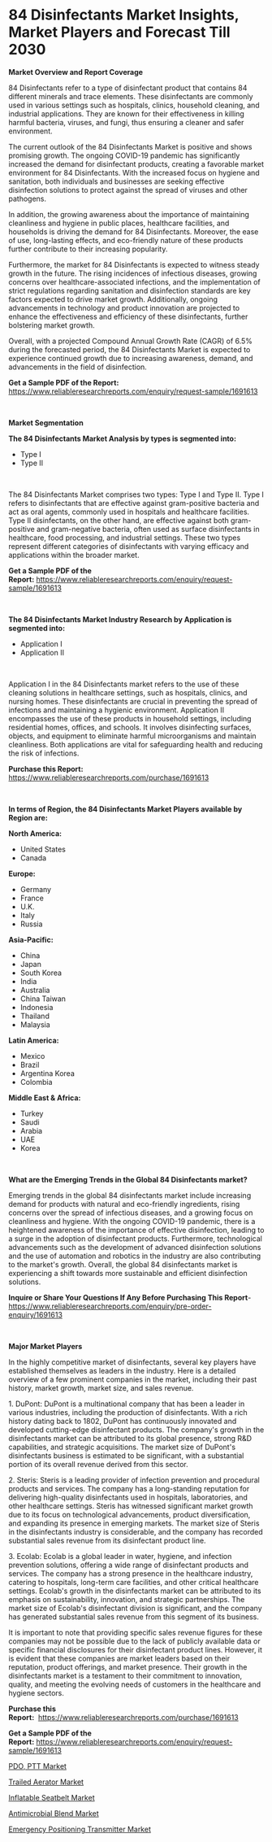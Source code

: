 <p><h1>84 Disinfectants Market Insights, Market Players and Forecast Till 2030</h1></p><p><strong>Market Overview and Report Coverage</strong></p>
<p><p>84 Disinfectants refer to a type of disinfectant product that contains 84 different minerals and trace elements. These disinfectants are commonly used in various settings such as hospitals, clinics, household cleaning, and industrial applications. They are known for their effectiveness in killing harmful bacteria, viruses, and fungi, thus ensuring a cleaner and safer environment.</p><p>The current outlook of the 84 Disinfectants Market is positive and shows promising growth. The ongoing COVID-19 pandemic has significantly increased the demand for disinfectant products, creating a favorable market environment for 84 Disinfectants. With the increased focus on hygiene and sanitation, both individuals and businesses are seeking effective disinfection solutions to protect against the spread of viruses and other pathogens.</p><p>In addition, the growing awareness about the importance of maintaining cleanliness and hygiene in public places, healthcare facilities, and households is driving the demand for 84 Disinfectants. Moreover, the ease of use, long-lasting effects, and eco-friendly nature of these products further contribute to their increasing popularity.</p><p>Furthermore, the market for 84 Disinfectants is expected to witness steady growth in the future. The rising incidences of infectious diseases, growing concerns over healthcare-associated infections, and the implementation of strict regulations regarding sanitation and disinfection standards are key factors expected to drive market growth. Additionally, ongoing advancements in technology and product innovation are projected to enhance the effectiveness and efficiency of these disinfectants, further bolstering market growth.</p><p>Overall, with a projected Compound Annual Growth Rate (CAGR) of 6.5% during the forecasted period, the 84 Disinfectants Market is expected to experience continued growth due to increasing awareness, demand, and advancements in the field of disinfection.</p></p>
<p><strong>Get a Sample PDF of the Report:</strong> <a href="https://www.reliableresearchreports.com/enquiry/request-sample/1691613">https://www.reliableresearchreports.com/enquiry/request-sample/1691613</a></p>
<p>&nbsp;</p>
<p><strong>Market Segmentation</strong></p>
<p><strong>The 84 Disinfectants Market Analysis by types is segmented into:</strong></p>
<p><ul><li>Type I</li><li>Type II</li></ul></p>
<p>&nbsp;</p>
<p><p>The 84 Disinfectants Market comprises two types: Type I and Type II. Type I refers to disinfectants that are effective against gram-positive bacteria and act as oral agents, commonly used in hospitals and healthcare facilities. Type II disinfectants, on the other hand, are effective against both gram-positive and gram-negative bacteria, often used as surface disinfectants in healthcare, food processing, and industrial settings. These two types represent different categories of disinfectants with varying efficacy and applications within the broader market.</p></p>
<p><strong>Get a Sample PDF of the Report:</strong>&nbsp;<a href="https://www.reliableresearchreports.com/enquiry/request-sample/1691613">https://www.reliableresearchreports.com/enquiry/request-sample/1691613</a></p>
<p>&nbsp;</p>
<p><strong>The 84 Disinfectants Market Industry Research by Application is segmented into:</strong></p>
<p><ul><li>Application I</li><li>Application II</li></ul></p>
<p>&nbsp;</p>
<p><p>Application I in the 84 Disinfectants market refers to the use of these cleaning solutions in healthcare settings, such as hospitals, clinics, and nursing homes. These disinfectants are crucial in preventing the spread of infections and maintaining a hygienic environment. Application II encompasses the use of these products in household settings, including residential homes, offices, and schools. It involves disinfecting surfaces, objects, and equipment to eliminate harmful microorganisms and maintain cleanliness. Both applications are vital for safeguarding health and reducing the risk of infections.</p></p>
<p><strong>Purchase this Report:</strong>&nbsp; <a href="https://www.reliableresearchreports.com/purchase/1691613">https://www.reliableresearchreports.com/purchase/1691613</a></p>
<p>&nbsp;</p>
<p><strong>In terms of Region, the 84 Disinfectants Market Players available by Region are:</strong></p>
<p>
    <p> <strong> North America: </strong>
        <ul>
            <li>United States</li>
            <li>Canada</li>
        </ul>
        </p> 
    <p> <strong> Europe: </strong>
        <ul>
            <li>Germany</li>
            <li>France</li>
            <li>U.K.</li>
            <li>Italy</li>
            <li>Russia</li>
        </ul>
        </p> 
    <p> <strong> Asia-Pacific: </strong>
        <ul>
            <li>China</li>
            <li>Japan</li>
            <li>South Korea</li>
            <li>India</li>
            <li>Australia</li>
            <li>China Taiwan</li>
            <li>Indonesia</li>
            <li>Thailand</li>
            <li>Malaysia</li>
        </ul>
        </p> 
    <p> <strong> Latin America: </strong>
        <ul>
            <li>Mexico</li>
            <li>Brazil</li>
            <li>Argentina Korea</li>
            <li>Colombia</li>
        </ul>
        </p> 
    <p> <strong> Middle East & Africa: </strong>
        <ul>
            <li>Turkey</li>
            <li>Saudi</li>
            <li>Arabia</li>
            <li>UAE</li>
            <li>Korea</li>
        </ul>
    </p>
    </p>
<p>&nbsp;</p>
<p><strong>What are the Emerging Trends in the Global 84 Disinfectants market?</strong></p>
<p><p>Emerging trends in the global 84 disinfectants market include increasing demand for products with natural and eco-friendly ingredients, rising concerns over the spread of infectious diseases, and a growing focus on cleanliness and hygiene. With the ongoing COVID-19 pandemic, there is a heightened awareness of the importance of effective disinfection, leading to a surge in the adoption of disinfectant products. Furthermore, technological advancements such as the development of advanced disinfection solutions and the use of automation and robotics in the industry are also contributing to the market's growth. Overall, the global 84 disinfectants market is experiencing a shift towards more sustainable and efficient disinfection solutions.</p></p>
<p><strong>Inquire or Share Your Questions If Any Before Purchasing This Report</strong>- <a href="https://www.reliableresearchreports.com/enquiry/pre-order-enquiry/1691613">https://www.reliableresearchreports.com/enquiry/pre-order-enquiry/1691613</a></p>
<p>&nbsp;</p>
<p><strong>Major Market Players</strong></p>
<p><p>In the highly competitive market of disinfectants, several key players have established themselves as leaders in the industry. Here is a detailed overview of a few prominent companies in the market, including their past history, market growth, market size, and sales revenue.</p><p>1. DuPont: DuPont is a multinational company that has been a leader in various industries, including the production of disinfectants. With a rich history dating back to 1802, DuPont has continuously innovated and developed cutting-edge disinfectant products. The company's growth in the disinfectants market can be attributed to its global presence, strong R&D capabilities, and strategic acquisitions. The market size of DuPont's disinfectants business is estimated to be significant, with a substantial portion of its overall revenue derived from this sector.</p><p>2. Steris: Steris is a leading provider of infection prevention and procedural products and services. The company has a long-standing reputation for delivering high-quality disinfectants used in hospitals, laboratories, and other healthcare settings. Steris has witnessed significant market growth due to its focus on technological advancements, product diversification, and expanding its presence in emerging markets. The market size of Steris in the disinfectants industry is considerable, and the company has recorded substantial sales revenue from its disinfectant product line.</p><p>3. Ecolab: Ecolab is a global leader in water, hygiene, and infection prevention solutions, offering a wide range of disinfectant products and services. The company has a strong presence in the healthcare industry, catering to hospitals, long-term care facilities, and other critical healthcare settings. Ecolab's growth in the disinfectants market can be attributed to its emphasis on sustainability, innovation, and strategic partnerships. The market size of Ecolab's disinfectant division is significant, and the company has generated substantial sales revenue from this segment of its business.</p><p>It is important to note that providing specific sales revenue figures for these companies may not be possible due to the lack of publicly available data or specific financial disclosures for their disinfectant product lines. However, it is evident that these companies are market leaders based on their reputation, product offerings, and market presence. Their growth in the disinfectants market is a testament to their commitment to innovation, quality, and meeting the evolving needs of customers in the healthcare and hygiene sectors.</p></p>
<p><strong>Purchase this Report:</strong>&nbsp;&nbsp;<a href="https://www.reliableresearchreports.com/purchase/1691613">https://www.reliableresearchreports.com/purchase/1691613</a></p>
<p></p>
<p><strong>Get a Sample PDF of the Report:</strong>&nbsp;<a href="https://www.reliableresearchreports.com/enquiry/request-sample/1691613">https://www.reliableresearchreports.com/enquiry/request-sample/1691613</a></p>
<p><p><a href="https://github.com/krithireportprime/Market-Research-Report-List-1/blob/main/pdo-ptt-market.md">PDO, PTT Market</a></p><p><a href="https://medium.com/@janicegriffin2022/trailed-aerator-market-comprehensive-assessment-by-type-application-and-geography-60e656c1b0b4">Trailed Aerator Market</a></p><p><a href="https://www.linkedin.com/pulse/inflatable-seatbelt-market-research-report-provides-thorough-51ucc/">Inflatable Seatbelt Market</a></p><p><a href="https://github.com/anmolreportprime/Market-Research-Report-List-1/blob/main/antimicrobial-blend-market.md">Antimicrobial Blend Market</a></p><p><a href="https://medium.com/@barbarafranklin1904/emergency-positioning-transmitter-market-analysis-and-sze-forecasted-for-period-from-2023-to-2030-31ef539e7894">Emergency Positioning Transmitter Market</a></p></p>